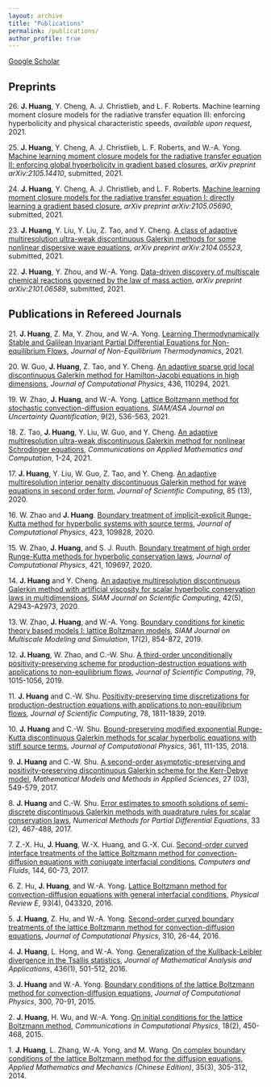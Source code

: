 ```yaml
---
layout: archive
title: "Publications"
permalink: /publications/
author_profile: true
---
```


[Google Scholar](https://scholar.google.com/citations?user=oGmIfDQAAAAJ&hl=en)

## Preprints
26\. **J. Huang**, Y. Cheng, A. J. Christlieb, and L. F. Roberts. Machine learning moment closure models for the radiative transfer equation III: enforcing hyperbolicity and physical characteristic speeds, *available upon request*, 2021.

25\. **J. Huang**, Y. Cheng, A. J. Christlieb, L. F. Roberts, and W.-A. Yong. [Machine learning moment closure models for the radiative transfer equation II: enforcing global hyperbolicity in gradient based closures](https://arxiv.org/abs/2105.14410), *arXiv preprint arXiv:2105.14410*, submitted, 2021.

24\. **J. Huang**, Y. Cheng, A. J. Christlieb, and L. F. Roberts. [Machine learning moment closure models for the radiative transfer equation I: directly learning a gradient based closure](https://arxiv.org/abs/2105.05690), *arXiv preprint arXiv:2105.05690*, submitted, 2021.

23\. **J. Huang**, Y. Liu, Y. Liu, Z. Tao, and Y. Cheng. [A class of adaptive multiresolution ultra-weak discontinuous Galerkin methods for some nonlinear dispersive wave equations](https://arxiv.org/abs/2104.05523), *arXiv preprint arXiv:2104.05523*, submitted, 2021.

22\. **J. Huang**, Y. Zhou, and W.-A. Yong. [Data-driven discovery of multiscale chemical reactions governed by the law of mass action](https://arxiv.org/abs/2101.06589), *arXiv preprint arXiv:2101.06589*, submitted, 2021.

## Publications in Refereed Journals
21\. **J. Huang**, Z. Ma, Y. Zhou, and W.-A. Yong. [Learning Thermodynamically Stable and Galilean Invariant Partial Differential Equations for Non-equilibrium Flows](https://www.degruyter.com/document/doi/10.1515/jnet-2021-0008/html), *Journal of Non-Equilibrium Thermodynamics*, 2021.

20\. W. Guo, **J. Huang**, Z. Tao, and Y. Cheng. [An adaptive sparse grid local discontinuous Galerkin method for Hamilton-Jacobi equations in high dimensions](https://www.sciencedirect.com/science/article/pii/S0021999121001893), *Journal of Computational Physics*, 436, 110294, 2021.

19\. W. Zhao, **J. Huang**, and W.-A. Yong. [Lattice Boltzmann method for stochastic convection-diffusion equations](https://epubs.siam.org/doi/abs/10.1137/19M1270665), *SIAM/ASA Journal on Uncertainty Quantification*, 9(2), 536-563, 2021.

18\. Z. Tao, **J. Huang**, Y. Liu, W. Guo, and Y. Cheng. [An adaptive multiresolution ultra-weak discontinuous Galerkin method for nonlinear Schrodinger equations](https://link.springer.com/article/10.1007/s42967-020-00096-0), *Communications on Applied Mathematics and Computation*, 1-24, 2021.

17\. **J. Huang**, Y. Liu, W. Guo, Z. Tao, and Y. Cheng. [An adaptive multiresolution interior penalty discontinuous Galerkin method for wave equations in second order form](https://link.springer.com/article/10.1007/s10915-020-01322-w), *Journal of Scientific Computing*, 85 (13), 2020.

16\. W. Zhao and **J. Huang**. [Boundary treatment of implicit-explicit Runge-Kutta method for hyperbolic systems with source terms](https://www.sciencedirect.com/science/article/pii/S0021999120306021), *Journal of Computational Physics*, 423, 109828, 2020.

15\. W. Zhao, **J. Huang**, and S. J. Ruuth. [Boundary treatment of high order Runge-Kutta methods for hyperbolic conservation laws](https://www.sciencedirect.com/science/article/pii/S002199912030471X?via=ihub), *Journal of Computational Physics*, 421, 109697, 2020.

14\. **J. Huang** and Y. Cheng. [An adaptive multiresolution discontinuous Galerkin method with artificial viscosity for scalar hyperbolic conservation laws in multidimensions](https://epubs.siam.org/doi/abs/10.1137/19M126565X), *SIAM Journal on Scientific Computing*, 42(5), A2943–A2973, 2020.

13\. W. Zhao, **J. Huang**, and W.-A. Yong. [Boundary conditions for kinetic theory based models I: lattice Boltzmann models](https://epubs.siam.org/doi/abs/10.1137/18M1201986), *SIAM Journal on Multiscale Modeling and Simulation*, 17(2), 854-872, 2019.

12\. **J. Huang**, W. Zhao, and C.-W. Shu. [A third-order unconditionally positivity-preserving scheme for production-destruction equations with applications to non-equilibrium flows](https://link.springer.com/article/10.1007/s10915-018-0881-9), *Journal of Scientific Computing*, 79, 1015-1056, 2019.

11\. **J. Huang** and C.-W. Shu. [Positivity-preserving time discretizations for production-destruction equations with applications to non-equilibrium flows](https://link.springer.com/article/10.1007/s10915-018-0852-1), *Journal of Scientific Computing*, 78, 1811-1839, 2019.

10\. **J. Huang** and C.-W. Shu. [Bound-preserving modified exponential Runge-Kutta discontinuous Galerkin methods for scalar hyperbolic equations with stiff source terms](https://www.sciencedirect.com/science/article/pii/S0021999118300731), *Journal of Computational Physics*, 361, 111-135, 2018.

9\. **J. Huang** and C.-W. Shu. [A second-order asymptotic-preserving and positivity-preserving discontinuous Galerkin scheme for the Kerr-Debye model](https://www.worldscientific.com/doi/abs/10.1142/S0218202517500099), *Mathematical Models and Methods in Applied Sciences*, 27 (03), 549-579, 2017.

8\. **J. Huang** and C.-W. Shu. [Error estimates to smooth solutions of semi-discrete discontinuous Galerkin methods with quadrature rules for scalar conservation laws](https://onlinelibrary.wiley.com/doi/full/10.1002/num.22089), *Numerical Methods for Partial Differential Equations*, 33 (2), 467-488, 2017.

7\. Z.-X. Hu, **J. Huang**, W.-X. Huang, and G.-X. Cui. [Second-order curved interface treatments of the lattice Boltzmann method for convection-diffusion equations with conjugate interfacial conditions](https://www.sciencedirect.com/science/article/pii/S0045793016303772), *Computers and Fluids*, 144, 60-73, 2017.

6\. Z. Hu, **J. Huang**, and W.-A. Yong. [Lattice Boltzmann method for convection-diffusion equations with general interfacial conditions](https://journals.aps.org/pre/abstract/10.1103/PhysRevE.93.043320), *Physical Review E*, 93(4), 043320, 2016.

5\. **J. Huang**, Z. Hu, and W.-A. Yong. [Second-order curved boundary treatments of the lattice Boltzmann method for convection-diffusion equations](https://www.sciencedirect.com/science/article/pii/S0021999116000097), *Journal of Computational Physics*, 310, 26-44, 2016.

4\. **J. Huang**, L. Hong, and W.-A. Yong. [Generalization of the Kullback-Leibler divergence in the Tsallis statistics](https://www.sciencedirect.com/science/article/pii/S0022247X15011142), *Journal of Mathematical Analysis and Applications*, 436(1), 501-512, 2016.

3\. **J. Huang** and W.-A. Yong. [Boundary conditions of the lattice Boltzmann method for convection-diffusion equations](https://www.sciencedirect.com/science/article/pii/S0021999115004908), *Journal of Computational Physics*, 300, 70-91, 2015.

2\. **J. Huang**, H. Wu, and W.-A. Yong. [On initial conditions for the lattice Boltzmann method](https://www.cambridge.org/core/journals/communications-in-computational-physics/article/abs/on-initial-conditions-for-the-lattice-boltzmann-method/F91B48E2BCA5942B3649EE56A4322DB5), *Communications in Computational Physics*, 18(2), 450-468, 2015.

1\. **J. Huang**, L. Zhang, W.-A. Yong, and M. Wang. [On complex boundary conditions of the lattice Boltzmann method for the diffusion equations](http://www.cqvip.com/QK/95055X/20143/48769791.html), *Applied Mathematics and Mechanics (Chinese Edition)*, 35(3), 305-312, 2014.

